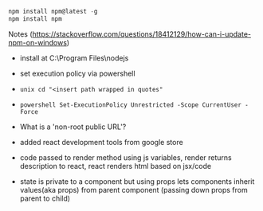 ```javascript
npm install npm@latest -g 
npm install npm
```

Notes (https://stackoverflow.com/questions/18412129/how-can-i-update-npm-on-windows)
 - install at C:\Program Files\nodejs
 - set execution policy via powershell
 - ```unix cd "<insert path wrapped in quotes"```
 - ```powershell Set-ExecutionPolicy Unrestricted -Scope CurrentUser -Force```

- What is a 'non-root public URL'? 
- added react development tools from google store

-  code passed to render method using js variables, render returns description to react, react renders html based on jsx/code
- state is private to a component but using props lets components
inherit values(aka props) from parent component (passing down props from parent to child)